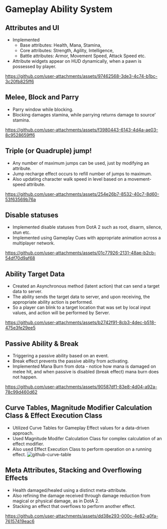 # Gameplay Ability System

## Attributes and UI
 - Implemented
     * Base attributes: Health, Mana, Stamina,
     * Core attributes: Strength, Agility, Intelligence,
     * Battle attributes: Armor, Movement Speed, Attack Speed etc.
 - Attribute widgets appear on HUD dynamically, when a pawn is possessed by player.


https://github.com/user-attachments/assets/97462568-3de3-4c74-b1bc-3c20fb825ff6



## Melee, Block and Parry
 - Parry window while blocking.
 - Blocking damages stamina, while parrying returns damage to source' stamina.


https://github.com/user-attachments/assets/f3980443-6143-4d4a-ae03-8c9528659ff6



## Triple (or Quadruple) jump!
 - Any number of maximum jumps can be used, just by modifying an attribute.
 - Jump recharge effect occurs to refill number of jumps to maximum.
 - Also updating character walk speed in level based on a movement-speed attribute.


https://github.com/user-attachments/assets/254e26b7-8532-40c7-8d60-53f63569b76a



## Disable statuses
 - Implemented disable statuses from DotA 2 such as root, disarm, silence, stun etc.
 - Implemented using Gameplay Cues with appropriate animation across a multiplayer network.


https://github.com/user-attachments/assets/01c77926-2131-48ae-b2cb-54df70d9af68



## Ability Target Data
 - Created an Asynchronous method (latent action) that can send a target data to server.
 - The ability sends the target data to server, and upon receiving, the appropriate ability action is performed.
 - So a player can blink to a target location that was set by local input values, and action will be performed by Server.


https://github.com/user-attachments/assets/b2742f91-8cb3-4dec-b518-475e3fe29ee5



## Passive Ability & Break
 - Triggering a passive ability based on an event.
 - Break effect prevents the passive ability from activating.
 - Implemented Mana Burn from dota - notice how mana is damaged on melee hit, and when passive is disabled (break effect) mana burn does not happen.


https://github.com/user-attachments/assets/90587df1-83e8-4d04-a92a-78c99d460d62



## Curve Tables, Magnitude Modifier Calculation Class & Effect Execution Class
 - Utilized Curve Tables for Gameplay Effect values for a data-driven approach.
 - Used Magnitude Modifer Calculation Class for complex calculation of an effect modifier.
 - Also used Effect Execution Class to perform operation on a running effect.
![github-curve-table](https://github.com/user-attachments/assets/ea0e9939-b998-43d8-9d6d-183b637a6f2f)


## Meta Attributes, Stacking and Overflowing Effects
 - Health damaged/healed using a distinct meta-attribute.
 - Also refining the damage received through damage reduction from magical or physical damage, as in DotA 2.
 - Stacking an effect that overflows to perform another effect.


https://github.com/user-attachments/assets/dd38e293-000c-4e82-a0fa-76157419eac6

